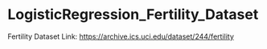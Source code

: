 # LogisticRegression_Fertility_Dataset

Fertility Dataset Link: https://archive.ics.uci.edu/dataset/244/fertility
